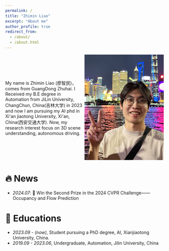 ```yaml
---
permalink: /
title: "Zhimin Liao"
excerpt: "About me"
author_profile: true
redirect_from: 
  - /about/
  - /about.html
---
```

<div style="display: flex; align-items: center;">
  <div style="flex: 1;">
    <p>My name is Zhimin Liao (廖智民)，comes from GuangDong Zhuhai. I Received my B.E degree in Automation from JiLin University, ChangChun, China(吉林大学) in 2023 
    and now I am pursuing my AI phd in Xi'an jiaotong University, Xi'an, China(西安交通大学).
    Now, my research interest focus on 3D scene understanding, autonomous driving.</p>
  </div>
  <div style="flex: 1; text-align: right;">
    <img src="img.png" alt="1" style="max-width: 100%; width: 500px; height: auto;">
  </div>
</div>

[//]: # (Received my B.E degree in Automation from JiLin University, ChangChun, China&#40;吉林大学&#41; in 2023 )

[//]: # (and now I am pursuing my AI phd in Xi'an jiaotong University, Xi'an, China&#40;西安交通大学&#41;.)

[//]: # (now, My research interest focus on 3D scene understanding.)


# 🔥 News

- *2024.07*: 🥈 Win the Second Prize in the 2024 CVPR Challenge——Occupancy and Flow Prediction


# 📖 Educations
- *2023.09 - (now)*, Student pursuing a PhD degree, AI, Xianjiaotong University, China. 
- *2019.09 - 2023.06*, Undergraduate, Automation, Jilin University, China